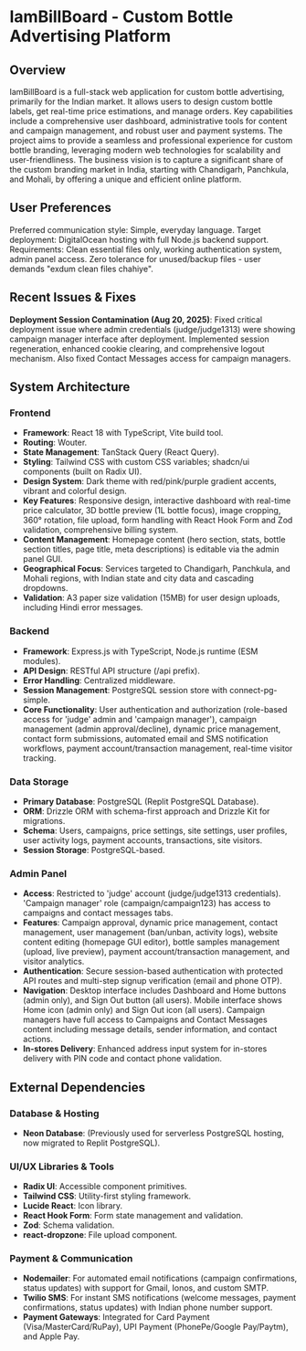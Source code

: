 # IamBillBoard - Custom Bottle Advertising Platform

## Overview
IamBillBoard is a full-stack web application for custom bottle advertising, primarily for the Indian market. It allows users to design custom bottle labels, get real-time price estimations, and manage orders. Key capabilities include a comprehensive user dashboard, administrative tools for content and campaign management, and robust user and payment systems. The project aims to provide a seamless and professional experience for custom bottle branding, leveraging modern web technologies for scalability and user-friendliness. The business vision is to capture a significant share of the custom branding market in India, starting with Chandigarh, Panchkula, and Mohali, by offering a unique and efficient online platform.

## User Preferences
Preferred communication style: Simple, everyday language.
Target deployment: DigitalOcean hosting with full Node.js backend support.
Requirements: Clean essential files only, working authentication system, admin panel access.
Zero tolerance for unused/backup files - user demands "exdum clean files chahiye".

## Recent Issues & Fixes
**Deployment Session Contamination (Aug 20, 2025)**: Fixed critical deployment issue where admin credentials (judge/judge1313) were showing campaign manager interface after deployment. Implemented session regeneration, enhanced cookie clearing, and comprehensive logout mechanism. Also fixed Contact Messages access for campaign managers.

## System Architecture

### Frontend
- **Framework**: React 18 with TypeScript, Vite build tool.
- **Routing**: Wouter.
- **State Management**: TanStack Query (React Query).
- **Styling**: Tailwind CSS with custom CSS variables; shadcn/ui components (built on Radix UI).
- **Design System**: Dark theme with red/pink/purple gradient accents, vibrant and colorful design.
- **Key Features**: Responsive design, interactive dashboard with real-time price calculator, 3D bottle preview (1L bottle focus), image cropping, 360° rotation, file upload, form handling with React Hook Form and Zod validation, comprehensive billing system.
- **Content Management**: Homepage content (hero section, stats, bottle section titles, page title, meta descriptions) is editable via the admin panel GUI.
- **Geographical Focus**: Services targeted to Chandigarh, Panchkula, and Mohali regions, with Indian state and city data and cascading dropdowns.
- **Validation**: A3 paper size validation (15MB) for user design uploads, including Hindi error messages.

### Backend
- **Framework**: Express.js with TypeScript, Node.js runtime (ESM modules).
- **API Design**: RESTful API structure (/api prefix).
- **Error Handling**: Centralized middleware.
- **Session Management**: PostgreSQL session store with connect-pg-simple.
- **Core Functionality**: User authentication and authorization (role-based access for 'judge' admin and 'campaign manager'), campaign management (admin approval/decline), dynamic price management, contact form submissions, automated email and SMS notification workflows, payment account/transaction management, real-time visitor tracking.

### Data Storage
- **Primary Database**: PostgreSQL (Replit PostgreSQL Database).
- **ORM**: Drizzle ORM with schema-first approach and Drizzle Kit for migrations.
- **Schema**: Users, campaigns, price settings, site settings, user profiles, user activity logs, payment accounts, transactions, site visitors.
- **Session Storage**: PostgreSQL-based.

### Admin Panel
- **Access**: Restricted to 'judge' account (judge/judge1313 credentials). 'Campaign manager' role (campaign/campaign123) has access to campaigns and contact messages tabs.
- **Features**: Campaign approval, dynamic price management, contact management, user management (ban/unban, activity logs), website content editing (homepage GUI editor), bottle samples management (upload, live preview), payment account/transaction management, and visitor analytics.
- **Authentication**: Secure session-based authentication with protected API routes and multi-step signup verification (email and phone OTP).
- **Navigation**: Desktop interface includes Dashboard and Home buttons (admin only), and Sign Out button (all users). Mobile interface shows Home icon (admin only) and Sign Out icon (all users). Campaign managers have full access to Campaigns and Contact Messages content including message details, sender information, and contact actions.
- **In-stores Delivery**: Enhanced address input system for in-stores delivery with PIN code and contact phone validation.

## External Dependencies

### Database & Hosting
- **Neon Database**: (Previously used for serverless PostgreSQL hosting, now migrated to Replit PostgreSQL).

### UI/UX Libraries & Tools
- **Radix UI**: Accessible component primitives.
- **Tailwind CSS**: Utility-first styling framework.
- **Lucide React**: Icon library.
- **React Hook Form**: Form state management and validation.
- **Zod**: Schema validation.
- **react-dropzone**: File upload component.

### Payment & Communication
- **Nodemailer**: For automated email notifications (campaign confirmations, status updates) with support for Gmail, Ionos, and custom SMTP.
- **Twilio SMS**: For instant SMS notifications (welcome messages, payment confirmations, status updates) with Indian phone number support.
- **Payment Gateways**: Integrated for Card Payment (Visa/MasterCard/RuPay), UPI Payment (PhonePe/Google Pay/Paytm), and Apple Pay.